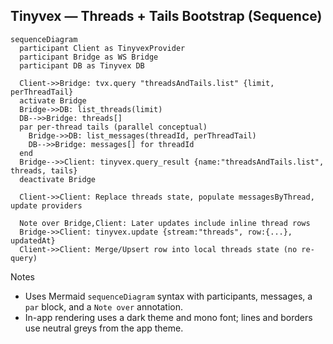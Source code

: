## Tinyvex — Threads + Tails Bootstrap (Sequence)

```mermaid
sequenceDiagram
  participant Client as TinyvexProvider
  participant Bridge as WS Bridge
  participant DB as Tinyvex DB

  Client->>Bridge: tvx.query "threadsAndTails.list" {limit, perThreadTail}
  activate Bridge
  Bridge->>DB: list_threads(limit)
  DB-->>Bridge: threads[]
  par per-thread tails (parallel conceptual)
    Bridge->>DB: list_messages(threadId, perThreadTail)
    DB-->>Bridge: messages[] for threadId
  end
  Bridge-->>Client: tinyvex.query_result {name:"threadsAndTails.list", threads, tails}
  deactivate Bridge

  Client->>Client: Replace threads state, populate messagesByThread, update providers

  Note over Bridge,Client: Later updates include inline thread rows
  Bridge->>Client: tinyvex.update {stream:"threads", row:{...}, updatedAt}
  Client->>Client: Merge/Upsert row into local threads state (no re-query)
```

Notes
- Uses Mermaid `sequenceDiagram` syntax with participants, messages, a `par` block, and a `Note over` annotation.
- In-app rendering uses a dark theme and mono font; lines and borders use neutral greys from the app theme.


